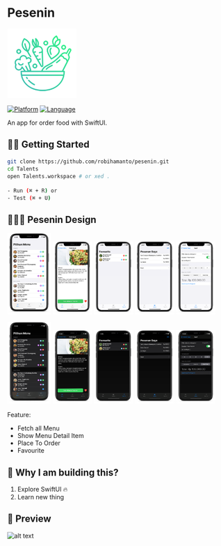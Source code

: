 Pesenin
===================
<img src="./Preview/pesenin.png" alt="alt text" width="160px" height="160px">

[![Platform](http://img.shields.io/badge/platform-ios-blue.svg?style=flat
)](https://developer.apple.com/iphone/index.action)
[![Language](http://img.shields.io/badge/language-swift-brightgreen.svg?style=flat
)](https://developer.apple.com/swift)


An app for order food with SwiftUI.
## 🏃‍♂️ Getting Started

``` bash
git clone https://github.com/robihamanto/pesenin.git
cd Talents
open Talents.workspace # or xed .

- Run (⌘ + R) or
- Test (⌘ + U)
```

## 👨🏻‍💻 Pesenin Design
  <p float="left">
    <img src="./Preview/pesenin-menu-list-scene-light.png" width="20%"/>
    <img src="./Preview/pesenin-menu-detail-scene-light.png" width="18%"/> 
    <img src="./Preview/pesenin-favourite-scene-light.png" width="18%"/> 
    <img src="./Preview/pesenin-order-scene-light.png" width="18%"/> 
    <img src="./Preview/pesenin-checkout-scene-light.png" width="18%"/> 
  </p>
  
  <p float="left">
    <img src="./Preview/pesenin-menu-list-scene-dark.png" width="20%"/>
    <img src="./Preview/pesenin-menu-detail-scene-dark.png" width="18%"/> 
    <img src="./Preview/pesenin-favourite-scene-dark.png" width="18%"/> 
    <img src="./Preview/pesenin-order-scene-dark.png" width="18%"/> 
    <img src="./Preview/pesenin-checkout-scene-dark.png" width="18%"/> 
  </p>

Feature: 
- Fetch all Menu
- Show Menu Detail Item
- Place To Order
- Favourite


## 🎉 Why I am building this?
1. Explore SwiftUI 🔥
2. Learn new thing



## 📱 Preview
<img src="./Preview/talents.gif" alt="alt text" width="188px" height="408px">
